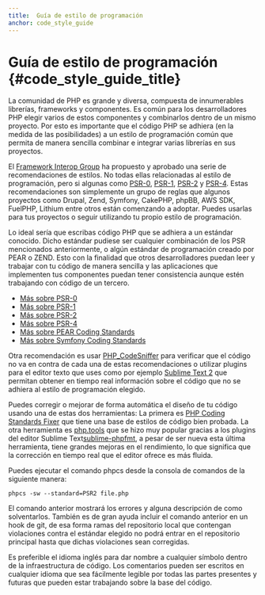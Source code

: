 ```yaml
---
title:  Guía de estilo de programación
anchor: code_style_guide
---
```


# Guía de estilo de programación {#code_style_guide_title}

La comunidad de PHP es grande y diversa, compuesta de innumerables librerías, frameworks y componentes. Es común para los desarrolladores PHP elegir varios de estos componentes y combinarlos dentro de un mismo proyecto. Por esto es importante que el código PHP se adhiera (en la medida de las posibilidades) a un estilo de programación común que permita de manera sencilla combinar e integrar varias librerías en sus proyectos.

El [Framework Interop Group][fig] ha propuesto y aprobado una serie de recomendaciones de estilos. No todas ellas relacionadas al estilo de programación, pero si algunas como [PSR-0][psr0], [PSR-1][psr1], [PSR-2][psr2] y [PSR-4][psr4]. Estas recomendaciones son simplemente un grupo de reglas que algunos proyectos como Drupal, Zend, Symfony, CakePHP, phpBB, AWS SDK, FuelPHP, Lithium entre otros están comenzando a adoptar. Puedes usarlas para tus proyectos o seguir utilizando tu propio estilo de programación. 

Lo ideal sería que escribas código PHP que se adhiera a un estándar conocido. Dicho estándar pudiese ser cualquier combinación de los PSR mencionados anteriormente, o algún estándar de programación creado por PEAR o ZEND. Esto con la finalidad que otros desarrolladores puedan leer y trabajar con tu código de manera sencilla y las aplicaciones que implementen tus componentes puedan tener consistencia aunque estén trabajando con código de un tercero.

* [Más sobre PSR-0][psr0]
* [Más sobre PSR-1][psr1]
* [Más sobre PSR-2][psr2]
* [Más sobre PSR-4][psr4]
* [Más sobre PEAR Coding Standards][pear-cs]
* [Más sobre Symfony Coding Standards][symfony-cs]

Otra recomendación es usar [PHP_CodeSniffer][phpcs] para verificar que el código no va en contra de cada una de estas recomendaciones o utilizar plugins para el editor texto que uses como por ejemplo [Sublime Text 2][st-cs] que permitan obtener en tiempo real información sobre el código que no se adhiera al estilo de programación elegido.

Puedes corregir o mejorar de forma automática el diseño de tu código usando una de estas dos herramientas: La primera es [PHP Coding Standards Fixer][phpcsfixer] que tiene una base de estilos de código bien probada. La otra herramienta es [php.tools][phptools] que se hizo muy popular gracias a los plugins del editor Sublime Text[sublime-phpfmt][sublime-phpfmt], a pesar de ser nueva esta última herramienta, tiene grandes mejoras en el rendimiento, lo que significa que la corrección en tiempo real que el editor ofrece es más fluida.

Puedes ejecutar el comando phpcs desde la consola de comandos de la siguiente manera:

    phpcs -sw --standard=PSR2 file.php

El comando anterior mostrará los errores y alguna descripción de como solventarlos.
También es de gran ayuda incluir el comando anterior en un hook de git, de esa forma ramas del repositorio local que contengan violaciones contra el estándar elegido no podrá entrar en el repositorio principal hasta que dichas violaciones sean corregidas.

Es preferible el idioma inglés para dar nombre a cualquier símbolo dentro de la infraestructura de código. Los comentarios pueden ser escritos en cualquier idioma que sea fácilmente legible por todas las partes presentes y futuras que pueden estar trabajando sobre la base del código.


[fig]: http://www.php-fig.org/
[psr0]: https://github.com/php-fig/fig-standards/blob/master/accepted/PSR-0.md
[psr1]: https://github.com/php-fig/fig-standards/blob/master/accepted/PSR-1-basic-coding-standard.md
[psr2]: https://github.com/php-fig/fig-standards/blob/master/accepted/PSR-2-coding-style-guide.md
[psr4]: https://github.com/php-fig/fig-standards/blob/master/accepted/PSR-4-autoloader.md
[pear-cs]: http://pear.php.net/manual/en/standards.php
[symfony-cs]: http://symfony.com/doc/current/contributing/code/standards.html
[phpcs]: http://pear.php.net/package/PHP_CodeSniffer/
[st-cs]: https://github.com/benmatselby/sublime-phpcs
[phpcsfixer]: http://cs.sensiolabs.org/
[phptools]: https://github.com/phpfmt/php.tools
[sublime-phpfmt]: https://github.com/phpfmt/sublime-phpfmt
